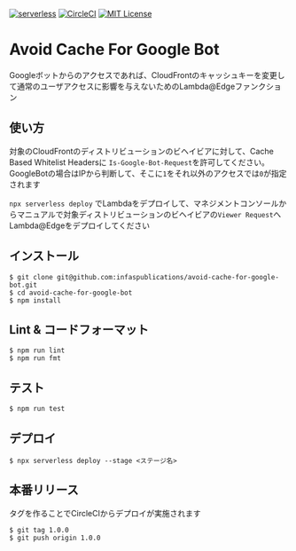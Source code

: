 [![serverless](http://public.serverless.com/badges/v3.svg)](http://www.serverless.com) [![CircleCI](https://circleci.com/gh/infaspublications/avoid-cache-for-google-bot/tree/master.svg?style=svg)](https://circleci.com/gh/infaspublications/avoid-cache-for-google-bot/tree/master) [![MIT License](http://img.shields.io/badge/license-MIT-blue.svg?style=flat)](LICENSE)

# Avoid Cache For Google Bot
Googleボットからのアクセスであれば、CloudFrontのキャッシュキーを変更して通常のユーザアクセスに影響を与えないためのLambda@Edgeファンクション

## 使い方
対象のCloudFrontのディストリビューションのビヘイビアに対して、Cache Based Whitelist Headersに `Is-Google-Bot-Request`を許可してください。
GoogleBotの場合はIPから判断して、そこに`1`をそれ以外のアクセスでは`0`が指定されます

`npx serverless deploy` でLambdaをデプロイして、マネジメントコンソールからマニュアルで対象ディストリビューションのビヘイビアの`Viewer Request`へLambda@Edgeをデプロイしてください

## インストール

```shell
$ git clone git@github.com:infaspublications/avoid-cache-for-google-bot.git
$ cd avoid-cache-for-google-bot
$ npm install
```

## Lint & コードフォーマット

```shell
$ npm run lint
$ npm run fmt
```

## テスト

```shell
$ npm run test
```

## デプロイ

```shell
$ npx serverless deploy --stage <ステージ名>
```

## 本番リリース

タグを作ることでCircleCIからデプロイが実施されます

```shell
$ git tag 1.0.0
$ git push origin 1.0.0
```
